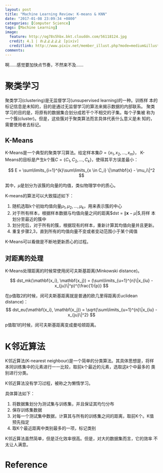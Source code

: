 ```yaml
---
layout: post
title: "Machine Learning Review: K-means & KNN"
date: "2017-01-08 23:09:34 +0800"
categories: [Computer Science]
tags: [Machine Learning]
image: 
  feature: http://og78s5hbx.bkt.clouddn.com/56118124.jpg
  credit: 4.1 | およよよよよ [pixiv] 
  creditlink: http://www.pixiv.net/member_illust.php?mode=medium&illust_id=56118124
comments: 
---
```


啊……感觉要加快点节奏，不然来不及……

# 聚类学习
聚类学习(clustering)是无监督学习(unsupervised learning)的一种。训练样
本的标记信息是未知的，目的是通过无监督学习的算法来揭示数据的内部联系。
聚类学习的目的是，将原有的数据集合划分成若干个不相交的子集。每个子集被
称为一个簇(cluster)。但是，这些簇对于聚类算法而言具体代表什么意义是未
知的，需要使用者去标记。

## K-Means

K-Means是一个典型的聚类学习算法。给定样本集$D = \{x_1, x_2,...,x_m\}$，
K-Means的目标是产生k个簇$C = \{C_1, C_2,...,C_k\}$，使得其平方误差最小：

$$
E = \sum\limits_{i=1}^{k}\sum\limits_{x \in C_i} \|\mathbf{x} - \mu_i\|^2
$$

其中，$\mu$是划分为该簇的向量的均值，类似物理学中的质心。

K-means的算法可以大致描述如下：

1. 随机选取k个初始均值向量$\mu_1,\mu_2,...,\mu_k$，用来表示簇的中心
2. 对于所有样本，根据样本数据与均值向量之间的距离$dst = $\|\mathbf{x} - \mu$\|$,将样
   本划分至最近的簇中
3. 划分完后，对于所有的簇，根据现有的样本，重新计算其均值向量并且更新。
4. 重复步骤2,3，直到所有的均值向量不变或者变动范围小于某个阈值

K-Means可以看做是不断地更新质心的过程。

## 对距离的处理

K-Means处理距离的时候常使用闵可夫斯基距离(Minkowski distance)。

$$
dst_mk(\mathbf{x_i}, \mathbf{x_j}) = (\sum\limits_{u=1}^{n}\|x_{iu} - x_{ju}\|^p)^{\frac{1}{p}}
$$

在p值取2的时候，闵可夫斯基距离就是普通的欧几里得距离(Euclidean
distance)：
$$
dst_eu(\mathbf{x_i}, \mathbf{x_j}) =
\sqrt{\sum\limits_{u=1}^{n}\|x_{iu} - x_{ju}\|^2}
$$

p值取1的时候，闵可夫斯基距离变成曼哈顿距离。

# K邻近算法

K邻近算法(K-nearest neighbour)是一个简单的分类算法。其具体思想是，将样
本同训练集中的元素进行一一比较，取前k个最近的元素，选取这$k$个中最多的
类别进行分类。

K邻近算法没有学习过程，被称之为懒惰学习。

具体算法如下：
1. 将数据集划分为测试集与训练集，并且保证其均匀分布
2. 保存训练集数据
3. 对每一个测试集中数据，计算其与所有的训练集之间的距离，取前K个。K值
   预先指定
4. 取K个最近距离中类别最多的一项，标记类别

K邻近算法虽然简单，但是泛化效率很高。但是，对大的数据集而言，它的效率
不太让人满意。

# Reference


